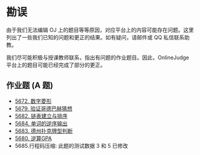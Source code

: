 # 勘误

由于我们无法编辑 OJ 上的题目等等原因，对应平台上的内容可能存在问题。这里列出了一些我们已知的问题和更正的结果。如有疑问，请邮件或 QQ 私信联系助教。

我们尽可能积极与授课教师联系，指出有问题的作业题目。因此，OnlineJudge 平台上的题目可能已经完成了部分的更正。

## 作业题 (A 题)

- [5672. 数字菱形](5672.md)
- [5679. 验证哥德巴赫猜想](5679.md)
- [5682. 链表建立与排序](5682.md)
- [5684. 单词的逆序输出](5684.md)
- [5683. 德州扑克牌型判断](5683.md)
- [5680. 逆算GPA](5680.md)
- 5685.​行程码压缩: 此题的测试数据 3 和 5 已修改

